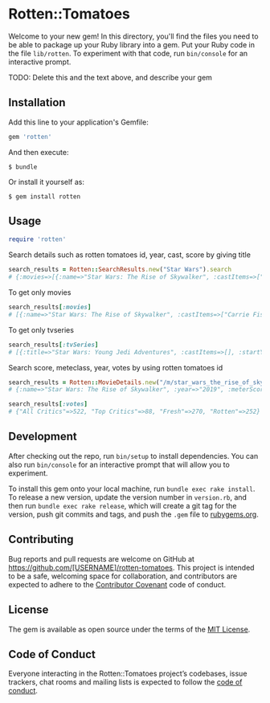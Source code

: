 # Rotten::Tomatoes

Welcome to your new gem! In this directory, you'll find the files you need to be able to package up your Ruby library into a gem. Put your Ruby code in the file `lib/rotten`. To experiment with that code, run `bin/console` for an interactive prompt.

TODO: Delete this and the text above, and describe your gem

## Installation

Add this line to your application's Gemfile:

```ruby
gem 'rotten'
```

And then execute:

    $ bundle

Or install it yourself as:

    $ gem install rotten

## Usage
```ruby
require 'rotten'
```
Search details such as rotten tomatoes id, year, cast, score by giving title
```ruby
search_results = Rotten::SearchResults.new("Star Wars").search
# {:movies=>[{:name=>"Star Wars: The Rise of Skywalker", :castItems=>["Carrie Fisher", "Mark Hamill", "Adam Driver"], :year=>"2019", :meterScore=>"52", :meterClass=>"rotten", :url=>"/m/star_wars_the_rise_of_skywalker"}, {:name=>"Star wars resistance: The recruit", :castItems=>["Unknown Actor"], :year=>"2018", :meterScore=>"", :meterClass=>"", :url=>"/m/star_wars_la_resistencia_the_recruit"}, {:name=>"Star Wars: The Last Jedi", :castItems=>["Mark Hamill", "Carrie Fisher", "Adam Driver"], :year=>"2017", :meterScore=>"91", :meterClass=>"certified-fresh", :url=>"/m/star_wars_the_last_jedi"}, {:name=>"Star Wars: The Force Awakens", :castItems=>["Harrison Ford", "Mark Hamill", "Carrie Fisher"], :year=>"2015", :meterScore=>"93", :meterClass=>"certified-fresh", :url=>"/m/star_wars_episode_vii_the_force_awakens"}, {:name=>"Star Wars Rebels: Spark of Rebellion", :castItems=>["Freddie Prinze Jr.", "Vanessa Marshall", "Taylor Gray"], :year=>"2014", :meterScore=>"", :meterClass=>"", :url=>"/m/star-wars-secrets-of-the-rebellion"}, {:name=>"Star Wars: The Clone Wars", :castItems=>["Matt Lanter", "Ashley Eckstein", "James Arnold Taylor"], :year=>"2008", :meterScore=>"18", :meterClass=>"rotten", :url=>"/m/clone_wars"}, {:name=>"Star Wars: Episode III -- Revenge of the Sith", :castItems=>["Ewan McGregor", "Natalie Portman", "Hayden Christensen"], :year=>"2005", :meterScore=>"79", :meterClass=>"certified-fresh", :url=>"/m/star_wars_episode_iii_revenge_of_the_sith"}, {:name=>"Star Wars: Revelations", :castItems=>["Gina Hernandez", "Frank Hernandez", "Joe Lancaster"], :year=>"2005", :meterScore=>"", :meterClass=>"", :url=>"/m/star-wars-revelations"}, {:name=>"Star Wars: Empire of Dreams", :castItems=>["Robert Clotworthy", "George Lucas", "Ralph McQuarrie"], :year=>"2004", :meterScore=>"", :meterClass=>"", :url=>"/m/star_wars_empire_of_dreams"}, {:name=>"Star Wars: Episode II -- Attack of the Clones", :castItems=>["Ewan McGregor", "Natalie Portman", "Hayden Christensen"], :year=>"2002", :meterScore=>"65", :meterClass=>"fresh", :url=>"/m/star_wars_episode_ii_attack_of_the_clones"}], :tvSeries=>[{:title=>"Star Wars: Young Jedi Adventures", :castItems=>[], :startYear=>"2023", :endYear=>"", :meterScore=>"", :meterClass=>"", :url=>"/tv/star_wars_young_jedi_adventures"}, {:title=>"Star Wars: Tales of the Jedi", :castItems=>[], :startYear=>"2022", :endYear=>"", :meterScore=>"100", :meterClass=>"fresh", :url=>"/tv/star_wars_tales_of_the_jedi"}, {:title=>"Star Wars: The Bad Batch", :castItems=>[], :startYear=>"2021", :endYear=>"", :meterScore=>"88", :meterClass=>"fresh", :url=>"/tv/star_wars_the_bad_batch"}, {:title=>"Star Wars Vintage: Clone Wars 2D Micro-Series", :castItems=>[], :startYear=>"2021", :endYear=>"", :meterScore=>"", :meterClass=>"", :url=>"/tv/star_wars_vintage_clone_wars_2d_micro_series"}, {:title=>"Star Wars: Visions", :castItems=>[], :startYear=>"2021", :endYear=>"", :meterScore=>"96", :meterClass=>"fresh", :url=>"/tv/star_wars_visions"}, {:title=>"Star Wars: Galaxy of Sounds", :castItems=>[], :startYear=>"2021", :endYear=>"", :meterScore=>"", :meterClass=>"", :url=>"/tv/star_wars_galaxy_of_sounds"}, {:title=>"Star Wars: Vehicle Flythroughs", :castItems=>[], :startYear=>"2021", :endYear=>"", :meterScore=>"", :meterClass=>"", :url=>"/tv/star_wars_vehicle_flythroughs"}, {:title=>"Star Wars: Jedi Temple Challenge", :castItems=>[], :startYear=>"2020", :endYear=>"", :meterScore=>"", :meterClass=>"", :url=>"/tv/star_wars_jedi_temple_challenge"}, {:title=>"Star Wars: Blips", :castItems=>[], :startYear=>"2019", :endYear=>"", :meterScore=>"", :meterClass=>"", :url=>"/tv/star_wars_blips"}, {:title=>"Star Wars Resistance", :castItems=>[], :startYear=>"2018", :endYear=>"", :meterScore=>"92", :meterClass=>"fresh", :url=>"/tv/star_wars_resistance"}]}
```
To get only movies
```ruby
search_results[:movies]
# [{:name=>"Star Wars: The Rise of Skywalker", :castItems=>["Carrie Fisher", "Mark Hamill", "Adam Driver"], :year=>"2019", :meterScore=>"52", :meterClass=>"rotten", :url=>"/m/star_wars_the_rise_of_skywalker"}, {:name=>"Star wars resistance: The recruit", :castItems=>["Unknown Actor"], :year=>"2018", :meterScore=>"", :meterClass=>"", :url=>"/m/star_wars_la_resistencia_the_recruit"}, {:name=>"Star Wars: The Last Jedi", :castItems=>["Mark Hamill", "Carrie Fisher", "Adam Driver"], :year=>"2017", :meterScore=>"91", :meterClass=>"certified-fresh", :url=>"/m/star_wars_the_last_jedi"}, {:name=>"Star Wars: The Force Awakens", :castItems=>["Harrison Ford", "Mark Hamill", "Carrie Fisher"], :year=>"2015", :meterScore=>"93", :meterClass=>"certified-fresh", :url=>"/m/star_wars_episode_vii_the_force_awakens"}, {:name=>"Star Wars Rebels: Spark of Rebellion", :castItems=>["Freddie Prinze Jr.", "Vanessa Marshall", "Taylor Gray"], :year=>"2014", :meterScore=>"", :meterClass=>"", :url=>"/m/star-wars-secrets-of-the-rebellion"}, {:name=>"Star Wars: The Clone Wars", :castItems=>["Matt Lanter", "Ashley Eckstein", "James Arnold Taylor"], :year=>"2008", :meterScore=>"18", :meterClass=>"rotten", :url=>"/m/clone_wars"}, {:name=>"Star Wars: Episode III -- Revenge of the Sith", :castItems=>["Ewan McGregor", "Natalie Portman", "Hayden Christensen"], :year=>"2005", :meterScore=>"79", :meterClass=>"certified-fresh", :url=>"/m/star_wars_episode_iii_revenge_of_the_sith"}, {:name=>"Star Wars: Revelations", :castItems=>["Gina Hernandez", "Frank Hernandez", "Joe Lancaster"], :year=>"2005", :meterScore=>"", :meterClass=>"", :url=>"/m/star-wars-revelations"}, {:name=>"Star Wars: Empire of Dreams", :castItems=>["Robert Clotworthy", "George Lucas", "Ralph McQuarrie"], :year=>"2004", :meterScore=>"", :meterClass=>"", :url=>"/m/star_wars_empire_of_dreams"}, {:name=>"Star Wars: Episode II -- Attack of the Clones", :castItems=>["Ewan McGregor", "Natalie Portman", "Hayden Christensen"], :year=>"2002", :meterScore=>"65", :meterClass=>"fresh", :url=>"/m/star_wars_episode_ii_attack_of_the_clones"}]
```
To get only tvseries
```ruby
search_results[:tvSeries]
# [{:title=>"Star Wars: Young Jedi Adventures", :castItems=>[], :startYear=>"2023", :endYear=>"", :meterScore=>"", :meterClass=>"", :url=>"/tv/star_wars_young_jedi_adventures"}, {:title=>"Star Wars: Tales of the Jedi", :castItems=>[], :startYear=>"2022", :endYear=>"", :meterScore=>"100", :meterClass=>"fresh", :url=>"/tv/star_wars_tales_of_the_jedi"}, {:title=>"Star Wars: The Bad Batch", :castItems=>[], :startYear=>"2021", :endYear=>"", :meterScore=>"88", :meterClass=>"fresh", :url=>"/tv/star_wars_the_bad_batch"}, {:title=>"Star Wars Vintage: Clone Wars 2D Micro-Series", :castItems=>[], :startYear=>"2021", :endYear=>"", :meterScore=>"", :meterClass=>"", :url=>"/tv/star_wars_vintage_clone_wars_2d_micro_series"}, {:title=>"Star Wars: Visions", :castItems=>[], :startYear=>"2021", :endYear=>"", :meterScore=>"96", :meterClass=>"fresh", :url=>"/tv/star_wars_visions"}, {:title=>"Star Wars: Galaxy of Sounds", :castItems=>[], :startYear=>"2021", :endYear=>"", :meterScore=>"", :meterClass=>"", :url=>"/tv/star_wars_galaxy_of_sounds"}, {:title=>"Star Wars: Vehicle Flythroughs", :castItems=>[], :startYear=>"2021", :endYear=>"", :meterScore=>"", :meterClass=>"", :url=>"/tv/star_wars_vehicle_flythroughs"}, {:title=>"Star Wars: Jedi Temple Challenge", :castItems=>[], :startYear=>"2020", :endYear=>"", :meterScore=>"", :meterClass=>"", :url=>"/tv/star_wars_jedi_temple_challenge"}, {:title=>"Star Wars: Blips", :castItems=>[], :startYear=>"2019", :endYear=>"", :meterScore=>"", :meterClass=>"", :url=>"/tv/star_wars_blips"}, {:title=>"Star Wars Resistance", :castItems=>[], :startYear=>"2018", :endYear=>"", :meterScore=>"92", :meterClass=>"fresh", :url=>"/tv/star_wars_resistance"}]
```

Search score, meteclass, year, votes by using rotten tomatoes id
```ruby
search_results = Rotten::MovieDetails.new("/m/star_wars_the_rise_of_skywalker").details
# {:name=>"Star Wars: The Rise of Skywalker", :year=>"2019", :meterScore=>"52", :meterClass=>"rotten", :votes=>{"All Critics"=>522, "Top Critics"=>88, "Fresh"=>270, "Rotten"=>252}, :url=>"/m/star_wars_the_rise_of_skywalker"}

search_results[:votes]
# {"All Critics"=>522, "Top Critics"=>88, "Fresh"=>270, "Rotten"=>252}
```

## Development

After checking out the repo, run `bin/setup` to install dependencies. You can also run `bin/console` for an interactive prompt that will allow you to experiment.

To install this gem onto your local machine, run `bundle exec rake install`. To release a new version, update the version number in `version.rb`, and then run `bundle exec rake release`, which will create a git tag for the version, push git commits and tags, and push the `.gem` file to [rubygems.org](https://rubygems.org).

## Contributing

Bug reports and pull requests are welcome on GitHub at https://github.com/[USERNAME]/rotten-tomatoes. This project is intended to be a safe, welcoming space for collaboration, and contributors are expected to adhere to the [Contributor Covenant](http://contributor-covenant.org) code of conduct.

## License

The gem is available as open source under the terms of the [MIT License](https://opensource.org/licenses/MIT).

## Code of Conduct

Everyone interacting in the Rotten::Tomatoes project’s codebases, issue trackers, chat rooms and mailing lists is expected to follow the [code of conduct](https://github.com/[USERNAME]/rotten-tomatoes/blob/master/CODE_OF_CONDUCT.md).
